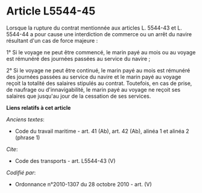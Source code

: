 # Article L5544-45

Lorsque la rupture du contrat mentionnée aux articles L. 5544-43 et L. 5544-44 a pour cause une interdiction de commerce ou
un arrêt du navire résultant d'un cas de force majeure : 

1° Si le voyage ne peut être commencé, le marin payé au mois ou au voyage est rémunéré des journées passées au service du
navire ; 

2° Si le voyage ne peut être continué, le marin payé au mois est rémunéré des journées passées au service du navire et le
marin payé au voyage reçoit la totalité des salaires stipulés au contrat. Toutefois, en cas de prise, de naufrage ou
d'innavigabilité, le marin payé au voyage ne reçoit ses salaires que jusqu'au jour de la cessation de ses services.

**Liens relatifs à cet article**

_Anciens textes_:

  - Code du travail maritime - art. 41 (Ab), art. 42 (Ab), alinéa 1 et alinéa 2 (phrase 1)

_Cite_:

  - Code des transports - art. L5544-43 (V)

_Codifié par_:

  - Ordonnance n°2010-1307 du 28 octobre 2010 - art. (V)
